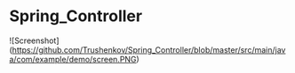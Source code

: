 # Spring_Controller

![Screenshot] (https://github.com/Trushenkov/Spring_Controller/blob/master/src/main/java/com/example/demo/screen.PNG) <br>
